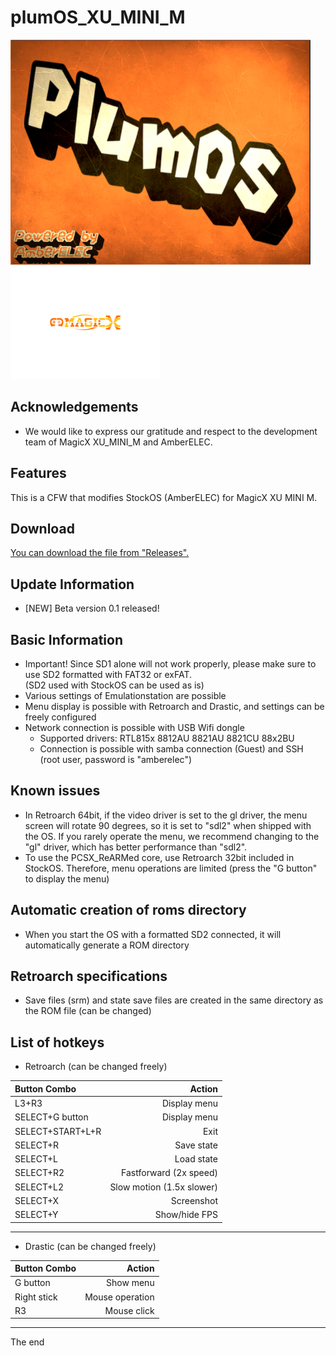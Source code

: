 # plumOS_XU_MINI_M

<img src="https://github.com/game-de-it/XU_MINI_M/blob/main/assets/plumOS_XU_MINI_M.png" width="480"> <img src="https://github.com/game-de-it/XU_MINI_M/blob/main/assets/MagicX_logo.png" width="240">

## Acknowledgements
- We would like to express our gratitude and respect to the development team of MagicX XU_MINI_M and AmberELEC.

## Features
This is a CFW that modifies StockOS (AmberELEC) for MagicX XU MINI M.

## Download
[You can download the file from "Releases".](https://github.com/game-de-it/XU_MINI_M/releases/tag/plumOS_XU_MINI_M_0.1)

## Update Information
- [NEW] Beta version 0.1 released!

## Basic Information
- Important! Since SD1 alone will not work properly, please make sure to use SD2 formatted with FAT32 or exFAT.   
(SD2 used with StockOS can be used as is)
- Various settings of Emulationstation are possible
- Menu display is possible with Retroarch and Drastic, and settings can be freely configured
- Network connection is possible with USB Wifi dongle
  - Supported drivers: RTL815x 8812AU 8821AU 8821CU 88x2BU
  - Connection is possible with samba connection (Guest) and SSH (root user, password is "amberelec")

## Known issues
- In Retroarch 64bit, if the video driver is set to the gl driver, the menu screen will rotate 90 degrees, 
so it is set to "sdl2" when shipped with the OS. If you rarely operate the menu, we recommend changing to the "gl" driver, which has better performance than "sdl2".
- To use the PCSX_ReARMed core, use Retroarch 32bit included in StockOS.
Therefore, menu operations are limited (press the "G button" to display the menu)

## Automatic creation of roms directory
- When you start the OS with a formatted SD2 connected, it will automatically generate a ROM directory

## Retroarch specifications
- Save files (srm) and state save files are created in the same directory as the ROM file (can be changed)

## List of hotkeys
- Retroarch (can be changed freely)

| Button Combo | Action |
|:-----------|------------:|
| L3+R3 | Display menu |
| SELECT+G button | Display menu |
| SELECT+START+L+R | Exit |
| SELECT+R | Save state |
| SELECT+L | Load state |
| SELECT+R2 | Fastforward (2x speed) |
| SELECT+L2 | Slow motion (1.5x slower) |
| SELECT+X | Screenshot |
| SELECT+Y | Show/hide FPS |

---

- Drastic (can be changed freely)

| Button Combo | Action |
|:-----------|------------:|
| G button | Show menu |
| Right stick | Mouse operation |
| R3 | Mouse click |

---

The end
